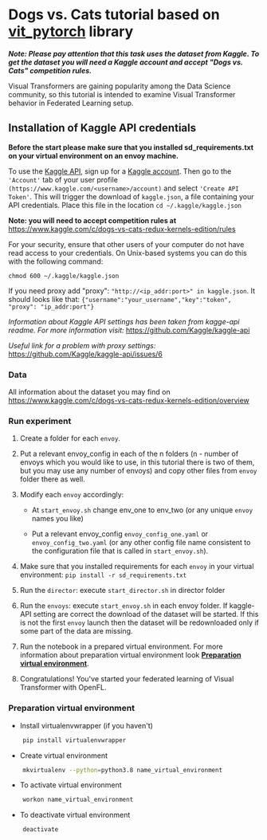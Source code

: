 # Dogs vs. Cats tutorial based on [vit_pytorch](https://github.com/lucidrains/vit-pytorch) library
***Note: Please pay attention that this task uses the dataset from Kaggle. 
To get the dataset you will need a Kaggle account and accept "Dogs vs. Cats" competition rules.***

Visual Transformers are gaining popularity among the Data Science community, so this tutorial is intended to examine Visual Transformer behavior in Federated Learning setup.

## Installation of Kaggle API credentials

**Before the start please make sure that you installed sd_requirements.txt on your virtual environment on an envoy machine.**

To use the [Kaggle API](https://github.com/Kaggle/kaggle-api), sign up for a [Kaggle account](https://www.kaggle.com). Then go to the `'Account'` tab of your user profile `(https://www.kaggle.com/<username>/account)` and select `'Create API Token'`. This will trigger the download of `kaggle.json`, a file containing your API credentials. Place this file in the location `cd ~/.kaggle/kaggle.json` 

**Note: you will need to accept competition rules at** https://www.kaggle.com/c/dogs-vs-cats-redux-kernels-edition/rules

For your security, ensure that other users of your computer do not have read access to your credentials. On Unix-based systems you can do this with the following command:

`chmod 600 ~/.kaggle/kaggle.json`

If you need proxy add "proxy": `"http://<ip_addr:port>" in kaggle.json`. It should looks like that: `{"username":"your_username","key":"token", "proxy": "ip_addr:port"}`

*Information about Kaggle API settings has been taken from kagge-api readme. For more information visit:* https://github.com/Kaggle/kaggle-api

*Useful link for a problem with proxy settings:* https://github.com/Kaggle/kaggle-api/issues/6

### Data

All information about the dataset you may find on https://www.kaggle.com/c/dogs-vs-cats-redux-kernels-edition/overview

### Run experiment

1. Create a folder for each `envoy`.
2. Put a relevant envoy_config in each of the n folders (n - number of envoys which you would like to use, in this tutorial there is two of them, but you may use any number of envoys) and copy other files from `envoy` folder there as well.
3. Modify each `envoy` accordingly:

    - At `start_envoy.sh` change env_one to env_two (or any unique `envoy` names you like)

    - Put a relevant envoy_config `envoy_config_one.yaml` or `envoy_config_two.yaml` (or any other config file name consistent to the configuration file that is called in `start_envoy.sh`).
4. Make sure that you installed requirements for each `envoy` in your virtual environment: `pip install -r sd_requirements.txt`
5. Run the `director`: execute `start_director.sh` in director folder
6. Run the `envoys`: execute `start_envoy.sh` in each envoy folder. If kaggle-API setting are correct the download of the dataset will be started. If this is not the first `envoy` launch then the dataset will be redownloaded only if some part of the data are missing.
7. Run the notebook in a prepared virtual environment. For more information about preparation virtual environment look [**Preparation virtual environment**](#preparation-virtual-environment).
8. Congratulations! You've started your federated learning of Visual Transformer with OpenFL.

### Preparation virtual environment

* Install virtualenvwrapper (if you haven't)
```sh
    pip install virtualenvwrapper
```

* Create virtual environment
```sh
    mkvirtualenv --python=python3.8 name_virtual_environment
```

* To activate virtual environment
```sh
    workon name_virtual_environment
```

* To deactivate virtual environment
```sh
    deactivate
```